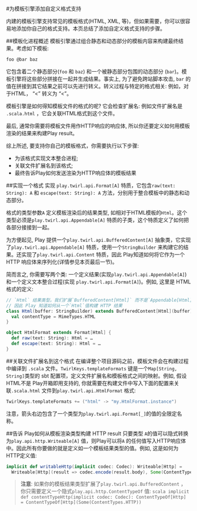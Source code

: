#为模板引擎添加自定义格式支持

内建的模板引擎支持常见的模板格式(HTML, XML, 等)，但如果需要，你可以很容易地添加你自己的格式支持。本页总结了添加自定义格式支持的步骤。


##模板化进程概述
模板引擎通过组合静态和动态部分的模板内容来构建最终结果。考虑如下模板:

```scala
foo @bar baz
```

它包含着二个静态部分(`foo` 和 `baz`) 和一个被静态部分包围的动态部分 (`bar`)。模板引擎将这些部分拼接在一起并生成结果。事实上, 为了避免跨站脚本攻击, `bar` 的值在拼接到其它结果之前可以先进行转义。转义过程与特定的格式相关: 例如，对于HTML， “<” 转义为 “&lt;”。

模板引擎是如何得知模板文件的格式的呢? 它会检查扩展名: 例如文件扩展名是 `.scala.html` ，它会关联HTML格式到这个文件。

最后, 通常你需要将模板文件用作HTTP响应的响应体, 所以你还要定义如何用模板渲染的结果来构建Play result。

综上所述, 要支持你自己的模板格式，你需要执行以下步骤:

* 为该格式实现文本整合进程;
* 关联文件扩展名到该格式;
* 最终告诉Play如何发送渲染为HTTP响应体的模板结果


##实现一个格式
实现 `play.twirl.api.Format[A]` 特质，它包含`raw(text: String): A` 和 `escape(text: String): A` 方法，分别用于整合模板中的静态和动态部分。

格式的类型参数`A` 定义模板渲染后的结果类型, 如相对于HTML模板的`Html`。这个类型必须是`play.twirl.api.Appendable[A]` 特质的子类，这个特质定义了如何把各部分接接到一起。

为方便起见, Play 提供一个`play.twirl.api.BufferedContent[A]` 抽象类，它实现了`play.twirl.api.Appendable[A]` 特质，使用一个`StringBuilder` 来构建它的结果。还实现了`play.twirl.api.Content` 特质，因此 Play知道如何将它作为一个HTTP 响应体来序列化(详情参见本页最后一节)。

简而言之, 你需要写两个类: 一个定义结果(实现`play.twirl.api.Appendable[A]`) 和一个定义文本整合过程(实现 `play.twirl.api.Format[A]`)。例如, 这里是 HTML格式的定义:

```scala
// `Html` 结果类型。我们扩展`BufferedContent[Html]` 而不是`Appendable[Html]` ，
// 因此 Play 知道如何从一个`Html`值构建 HTTP 结果
class Html(buffer: StringBuilder) extends BufferedContent[Html](buffer) {
  val contentType = MimeTypes.HTML
}

object HtmlFormat extends Format[Html] {
  def raw(text: String): Html = …
  def escape(text: String): Html = …
}
```


##关联文件扩展名到这个格式
在编译整个项目源码之前，模板文件会在构建过程中编译到 `.scala` 文件。`TwirlKeys.templateFormats` 键是一个`Map[String, String]`类型的 sbt 配置项，定义文件扩展名和模板格式之间的映射。例如, 假设 HTML不是 Play开箱即用支持的, 你就需要在构建文件中写入下面的配置来关联`.scala.html` 文件到`play.twirl.api.HtmlFormat` 格式:

```scala
TwirlKeys.templateFormats += ("html" -> "my.HtmlFormat.instance")
```

注意，箭头右边包含了一个类型为`play.twirl.api.Format[_]`的值的全限定名称。


##告诉 Play如何从模板渲染类型构建 HTTP result
只要类型 `A`的值可以隐式转换为`play.api.http.Writeable[A]` 值，则Play可以将`A` 的任何值写入HTTP响应体中。因此所有你要做的就是定义如一个模板结果类型的值。例如, 这是如何为HTTP定义值:

```scala
implicit def writableHttp(implicit codec: Codec): Writeable[Http] =
  Writeable[Http](result => codec.encode(result.body), Some(ContentTypes.HTTP))
```

> **注意**: 如果你的模板结果类型扩展了`play.twirl.api.BufferedContent` ，你只需要定义一个隐式`play.api.http.ContentTypeOf` 值:
`scala implicit def contentTypeHttp(implicit codec: Codec): ContentTypeOf[Http] = ContentTypeOf[Http](Some(ContentTypes.HTTP))`